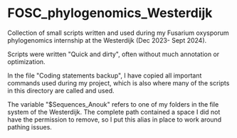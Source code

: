 # FOSC_phylogenomics_Westerdijk
Collection of small scripts written and used during my Fusarium oxysporum phylogenomics internship at the Westerdijk (Dec 2023- Sept 2024).

Scripts were written "Quick and dirty", often without much annotation or optimization.

In the file "Coding statements backup", I have copied all important commands used during my project, which is also where many of the scripts in this directory are called and used.

The variable "$Sequences_Anouk" refers to one of my folders in the file system of the Westerdijk. The complete path contained a space I did not have the permission to remove, so I put this alias in place to work around pathing issues.
